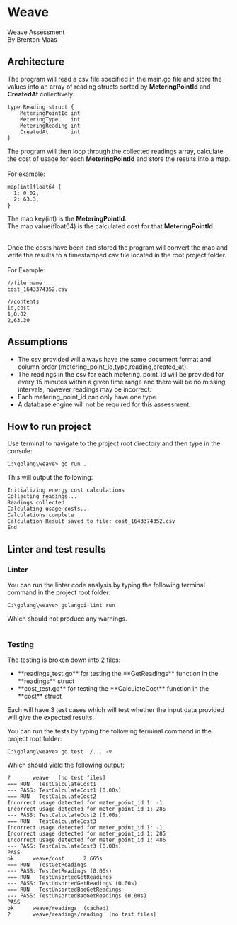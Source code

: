 # Weave
Weave Assessment<br>
By Brenton Maas

## Architecture
The program will read a csv file specified in the main.go file and store the values into an array of reading structs sorted by **MeteringPointId** and **CreatedAt** collectively.
```
type Reading struct {
	MeteringPointId int
	MeteringType    int
	MeteringReading int
	CreatedAt       int
}
```

The program will then loop through the collected readings array, calculate the cost of usage for each **MeteringPointId** and store the results into a map.<br><br>
For example:
```
map[int]float64 {
  1: 0.02,
  2: 63.3,
}
```
The map key(int) is the **MeteringPointId**.<br>
The map value(float64) is the calculated cost for that **MeteringPointId**.<br><br>

Once the costs have been and stored the program will convert the map and write the results to a timestamped csv file located in the root project folder.<br><br>
For Example:

```
//file name
cost_1643374352.csv

//contents
id,cost
1,0.02
2,63.30
```

## Assumptions
<ul>
  <li>The csv provided will always have the same document format and column order (metering_point_id,type,reading,created_at).</li>
  <li>The readings in the csv for each metering_point_id will be provided for every 15 minutes within a given time range and there will be no missing intervals, however readings may be incorrect.</li>
  <li>Each metering_point_id can only have one type.</li>
  <li>A database engine will not be required for this assessment.</li>
</ul>

## How to run project
Use terminal to navigate to the project root directory and then type in the console:
```
C:\golang\weave> go run .
```
This will output the following:
```
Initializing energy cost calculations
Collecting readings...
Readings collected    
Calculating usage costs...
Calculations complete
Calculation Result saved to file: cost_1643374352.csv
End
```

## Linter and test results

### Linter
You can run the linter code analysis by typing the following terminal command in the project root folder:
```
C:\golang\weave> golangci-lint run 
```
Which should not produce any warnings.<br><br>

### Testing
The testing is broken down into 2 files: <br>
<ul>
  <li>**readings_test.go** for testing the **GetReadings** function in the **readings** struct</li>
  <li>**cost_test.go** for testing the **CalculateCost** function in the **cost** struct</li>
</ul>

Each will have 3 test cases which will test whether the input data provided will give the expected results.

You can run the tests by typing the following terminal command in the project root folder:
```
C:\golang\weave> go test ./... -v 
```
Which should yield the following output:
```
?       weave   [no test files]
=== RUN   TestCalculateCost1                      
--- PASS: TestCalculateCost1 (0.00s)              
=== RUN   TestCalculateCost2                      
Incorrect usage detected for meter_point_id 1: -1 
Incorrect usage detected for meter_point_id 1: 285
--- PASS: TestCalculateCost2 (0.00s)              
=== RUN   TestCalculateCost3                      
Incorrect usage detected for meter_point_id 1: -1 
Incorrect usage detected for meter_point_id 1: 285
Incorrect usage detected for meter_point_id 1: 486
--- PASS: TestCalculateCost3 (0.00s)              
PASS                                              
ok      weave/cost      2.665s                    
=== RUN   TestGetReadings                      
--- PASS: TestGetReadings (0.00s)              
=== RUN   TestUnsortedGetReadings              
--- PASS: TestUnsortedGetReadings (0.00s)      
=== RUN   TestUnsortedBadGetReadings           
--- PASS: TestUnsortedBadGetReadings (0.00s)   
PASS                                           
ok      weave/readings  (cached)               
?       weave/readings/reading  [no test files]

```




